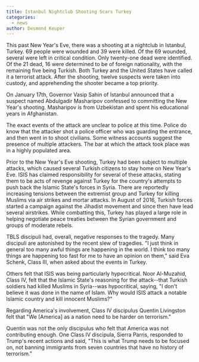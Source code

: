 ```yaml
---
title: Istanbul Nightclub Shooting Scars Turkey
categories:
  - news
author: Desmond Keuper
---
```


This past New Year's Eve, there was a shooting at a nightclub in Istanbul, Turkey. 69 people were wounded and 39 were killed. Of the 69 wounded, several were left in critical condition. Only twenty-one dead were identified. Of the 21 dead, 16 were determined to be of foreign nationality, with the remaining five being Turkish. Both Turkey and the United States have called it a terrorist attack. After the shooting, twelve suspects were taken into custody, and apprehending the shooter became a top priority.

On January 17th, Governor Vasip Sahin of Istanbul announced that a suspect named Abdulgadir Masharipov confessed to committing the New Year's shooting. Masharipov is from Uzbekistan and spent his educational years in Afghanistan.

The exact events of the attack are unclear to police at this time. Police do know that the attacker shot a police officer who was guarding the entrance, and then went in to shoot civilians. Some witness accounts suggest the presence of multiple attackers. The bar at which the attack took place was in a highly populated area.

Prior to the New Year's Eve shooting, Turkey had been subject to multiple attacks, which caused several Turkish citizens to stay home on New Year's Eve. ISIS has claimed responsibility for several of these attacks, stating them to be acts of revenge against Turkey for the country's attempts to push back the Islamic State's forces in Syria. There are reportedly increasing tensions between the extremist group and Turkey for killing Muslims via air strikes and mortar attacks. In August of 2016, Turkish forces started a campaign against the Jihadist movement and since then have lead several airstrikes. While combatting this, Turkey has played a large role in helping negotiate peace treaties between the Syrian government and groups of moderate rebels.

TBLS discipuli had, overall, negative responses to the tragedy. Many discipuli are astonished  by the recent slew of tragedies. "I just think in general too many awful things are happening in the world. I think too many things are happening too fast for me to have an opinion on them," said Eva Schenk, Class III, when asked about the events in Turkey.

Others felt that ISIS was being particularly hypocritical. Noor Al-Muzahid, Class IV, felt that the Islamic State's reasoning for the attack--that Turkish soldiers had killed Muslims in Syria--was hypocritical, saying, "I don't believe it was done in the name of Islam. Why would ISIS attack a notable Islamic country and kill innocent Muslims?"

Regarding America's involvement, Class IV discipulus Quentin Livingston felt that "We [America] as a nation need to be harder on terrorism."

Quentin was not the only discipulus who felt that America was not contributing enough. One Class IV discipula, Sierra Parris, responded to Trump's recent actions and said, "This is what Trump needs to be focused on, not banning immigrants from seven countries that have no history of terrorism."
